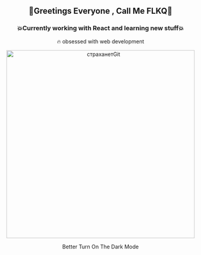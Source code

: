  ## <p align="center">🚀Greetings Everyone , Call Me FLKQ🚀</p>

### <p align="center"> 💥Currently working with React and learning new stuff💥</p>

<p align="center">🔥 obsessed with web development</p>

<p align="center">
 <a data-flickr-embed="true" href="https://www.flickr.com/photos/191267681@N07/51068653137/in/dateposted-public/" title="страханетGit"><img src="https://live.staticflickr.com/65535/51068653137_fde5e0603b.jpg" width="500" height="500" alt="страханетGit" background="yellow"></a>
</p>
<p align="center">Better Turn On The Dark Mode </p>








